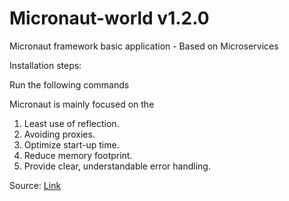 # Micronaut-world v1.2.0
Micronaut framework basic application - Based on Microservices

Installation steps:

Run the following commands


Micronaut is mainly focused on the 

1. Least use of reflection.
2. Avoiding proxies.
3. Optimize start-up time.
4. Reduce memory footprint.
5. Provide clear, understandable error handling.

Source: [Link](https://docs.micronaut.io/latest/guide/index.html)